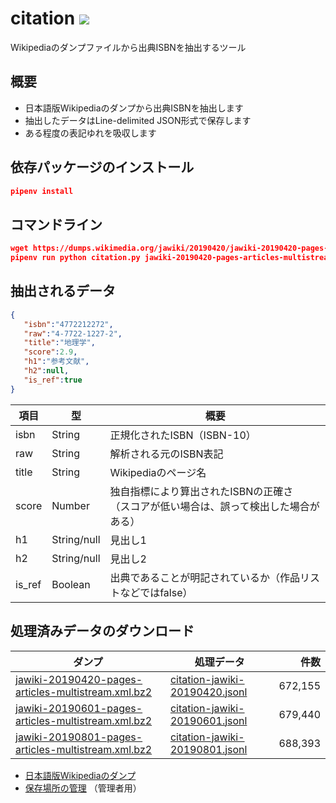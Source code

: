 citation [![](https://img.shields.io/badge/python-3.7+-blue.svg)](https://docs.python.org/3.7/)
=========================================================================================================================================================================================
Wikipediaのダンプファイルから出典ISBNを抽出するツール

概要
-----
- 日本語版Wikipediaのダンプから出典ISBNを抽出します
- 抽出したデータはLine-delimited JSON形式で保存します
- ある程度の表記ゆれを吸収します

依存パッケージのインストール
----
```json
pipenv install
```

コマンドライン
----
```json
wget https://dumps.wikimedia.org/jawiki/20190420/jawiki-20190420-pages-articles-multistream.xml.bz
pipenv run python citation.py jawiki-20190420-pages-articles-multistream.xml.bz2 citation-jawiki-20190420.jsonl
```

抽出されるデータ
----

```json
{  
   "isbn":"4772212272",
   "raw":"4-7722-1227-2",
   "title":"地理学",
   "score":2.9,
   "h1":"参考文献",
   "h2":null,
   "is_ref":true
}
```

| 項目 | 型 | 概要 |
| ---- | ---- | ---- | 
| isbn | String | 正規化されたISBN（ISBN-10） |
| raw | String | 解析される元のISBN表記 |
| title | String | Wikipediaのページ名 |
| score | Number | 独自指標により算出されたISBNの正確さ<br>（スコアが低い場合は、誤って検出した場合がある） |
| h1 | String/null | 見出し1 |
| h2 | String/null | 見出し2 |
| is_ref | Boolean | 出典であることが明記されているか（作品リストなどではfalse） |

処理済みデータのダウンロード
----

| ダンプ | 処理データ | 件数 |
| ---- | ---- | ----: |
| [jawiki-20190420-pages-articles-multistream.xml.bz2](https://dumps.wikimedia.org/jawiki/20190420/jawiki-20190420-pages-articles-multistream.xml.bz2)  | [citation-jawiki-20190420.jsonl](https://storage.googleapis.com/isbn-citation/citation-jawiki-20190420.jsonl) | 672,155 |
| [jawiki-20190601-pages-articles-multistream.xml.bz2](https://dumps.wikimedia.org/jawiki/20190601/jawiki-20190601-pages-articles-multistream.xml.bz2)  | [citation-jawiki-20190601.jsonl](https://storage.googleapis.com/isbn-citation/citation-jawiki-20190601.jsonl) | 679,440 |
| [jawiki-20190801-pages-articles-multistream.xml.bz2](https://dumps.wikimedia.org/jawiki/20190801/jawiki-20190801-pages-articles-multistream.xml.bz2)  | [citation-jawiki-20190801.jsonl](https://storage.googleapis.com/isbn-citation/citation-jawiki-20190801.jsonl) | 688,393 |

- [日本語版Wikipediaのダンプ](https://dumps.wikimedia.org/jawiki/)
- [保存場所の管理](https://console.cloud.google.com/storage/browser/isbn-citation) （管理者用）
